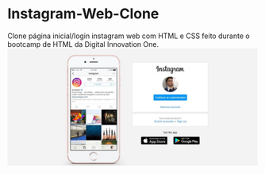 # Instagram-Web-Clone
Clone página inicial/login instagram web com HTML e CSS feito durante o bootcamp de HTML da Digital Innovation One.
![Screenshot](./img/instagram-clone.JPG)
